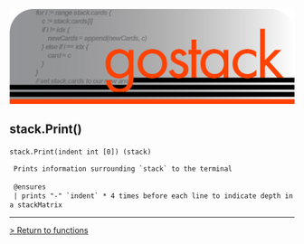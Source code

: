 ![Banner](../../images/gostack_SmallerTransparent.png)

 <h2>stack.Print()</h2>

 `stack.Print(indent int [0]) (stack)`

```
 Prints information surrounding `stack` to the terminal
 
 @ensures
 | prints "-" `indent` * 4 times before each line to indicate depth in a stackMatrix
```

---

 [> Return to functions](../functionsAPI.md)